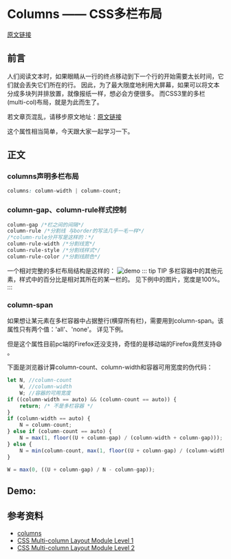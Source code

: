 # Columns —— CSS多栏布局

[原文链接](https://denzel.netlify.com/css/columns.html?_=7654323456782357)

## 前言
人们阅读文本时，如果眼睛从一行的终点移动到下一个行的开始需要太长时间，它们就会丢失它们所在的行。
因此，为了最大限度地利用大屏幕，如果可以将文本分成多块列并排放置，就像报纸一样，想必会方便很多。
而CSS3里的多栏(multi-col)布局，就是为此而生了。

若文章页混乱，请移步原文地址：[原文链接](https://denzel.netlify.com/css/columns.html?_=7654323456782357)

这个属性相当简单，今天跟大家一起学习一下。

## 正文

### columns声明多栏布局
```css
columns: column-width | column-count;
```
### column-gap、column-rule样式控制
```css
column-gap /*栏之间的间隔*/
column-rule /*分割线 与border的写法几乎一毛一样*/
/*column-rule分开写是这样的：*/
column-rule-width /*分割线宽*/
column-rule-style /*分割线样式*/
column-rule-color /*分割线颜色*/
```
一个相对完整的多栏布局结构是这样的：
![demo](http://poijlzkaq.bkt.clouddn.com/columns.svg)
::: tip TIP
多栏容器中的其他元素，样式中的百分比是相对其所在的某一栏的。
见下例中的图片，宽度是100%。
:::

### column-span
如果想让某元素在多栏容器中占据整行(横穿所有栏)，需要用到column-span。该属性只有两个值：'all'、'none'。
详见下例。

但是这个属性目前pc端的Firefox还没支持，奇怪的是移动端的Firefox竟然支持:smile: 。


下面是浏览器计算column-count、column-width和容器可用宽度的伪代码：
```js
let N, //column-count
    W, //column-width 
    W; //容器的可用宽度
if ((column-width == auto) && (column-count == auto)) {
    return; /* 不是多栏容器 */
}
if (column-width == auto) {
    N = column-count;
} else if (column-count == auto) {
    N = max(1, floor((U + column-gap) / (column-width + column-gap)));
} else {
    N = min(column-count, max(1, floor((U + column-gap) / (column-width + column-gap))));
}

W = max(0, ((U + column-gap) / N - column-gap));
```

## Demo:
<Columns-Demo/>


## 参考资料
- [columns](https://developer.mozilla.org/en-US/docs/Web/CSS/columns)
- [CSS Multi-column Layout Module Level 1](https://drafts.csswg.org/css-multicol-1/)
- [CSS Multi-column Layout Module Level 2](https://drafts.csswg.org/css-multicol-2/)
